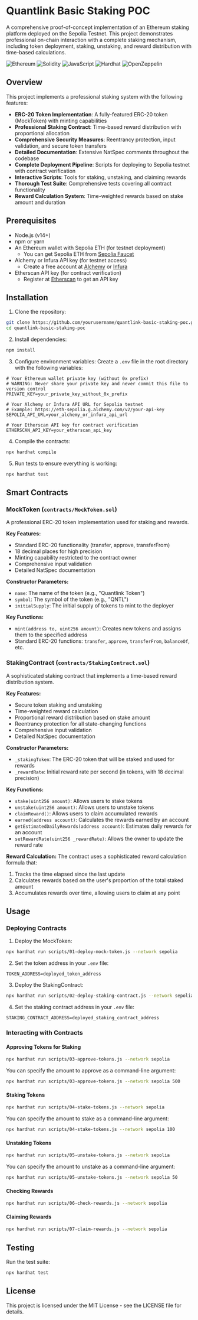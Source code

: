 # Quantlink Basic Staking POC

A comprehensive proof-of-concept implementation of an Ethereum staking platform deployed on the Sepolia Testnet. This project demonstrates professional on-chain interaction with a complete staking mechanism, including token deployment, staking, unstaking, and reward distribution with time-based calculations.

![Ethereum](https://img.shields.io/badge/Ethereum-3C3C3D?style=for-the-badge&logo=Ethereum&logoColor=white)
![Solidity](https://img.shields.io/badge/Solidity-%23363636.svg?style=for-the-badge&logo=solidity&logoColor=white)
![JavaScript](https://img.shields.io/badge/javascript-%23323330.svg?style=for-the-badge&logo=javascript&logoColor=%23F7DF1E)
![Hardhat](https://img.shields.io/badge/Hardhat-yellow?style=for-the-badge)
![OpenZeppelin](https://img.shields.io/badge/OpenZeppelin-4E5EE4?logo=OpenZeppelin&style=for-the-badge&logoColor=fff)

## Overview

This project implements a professional staking system with the following features:

- **ERC-20 Token Implementation**: A fully-featured ERC-20 token (MockToken) with minting capabilities
- **Professional Staking Contract**: Time-based reward distribution with proportional allocation
- **Comprehensive Security Measures**: Reentrancy protection, input validation, and secure token transfers
- **Detailed Documentation**: Extensive NatSpec comments throughout the codebase
- **Complete Deployment Pipeline**: Scripts for deploying to Sepolia testnet with contract verification
- **Interactive Scripts**: Tools for staking, unstaking, and claiming rewards
- **Thorough Test Suite**: Comprehensive tests covering all contract functionality
- **Reward Calculation System**: Time-weighted rewards based on stake amount and duration

## Prerequisites

- Node.js (v14+)
- npm or yarn
- An Ethereum wallet with Sepolia ETH (for testnet deployment)
  - You can get Sepolia ETH from [Sepolia Faucet](https://sepoliafaucet.com/)
- Alchemy or Infura API key (for testnet access)
  - Create a free account at [Alchemy](https://www.alchemy.com/) or [Infura](https://infura.io/)
- Etherscan API key (for contract verification)
  - Register at [Etherscan](https://etherscan.io/register) to get an API key

## Installation

1. Clone the repository:
```bash
git clone https://github.com/yourusername/quantlink-basic-staking-poc.git
cd quantlink-basic-staking-poc
```

2. Install dependencies:
```bash
npm install
```

3. Configure environment variables:
Create a `.env` file in the root directory with the following variables:
```
# Your Ethereum wallet private key (without 0x prefix)
# WARNING: Never share your private key and never commit this file to version control
PRIVATE_KEY=your_private_key_without_0x_prefix

# Your Alchemy or Infura API URL for Sepolia testnet
# Example: https://eth-sepolia.g.alchemy.com/v2/your-api-key
SEPOLIA_API_URL=your_alchemy_or_infura_api_url

# Your Etherscan API key for contract verification
ETHERSCAN_API_KEY=your_etherscan_api_key
```

4. Compile the contracts:
```bash
npx hardhat compile
```

5. Run tests to ensure everything is working:
```bash
npx hardhat test
```

## Smart Contracts

### MockToken (`contracts/MockToken.sol`)

A professional ERC-20 token implementation used for staking and rewards.

**Key Features:**
- Standard ERC-20 functionality (transfer, approve, transferFrom)
- 18 decimal places for high precision
- Minting capability restricted to the contract owner
- Comprehensive input validation
- Detailed NatSpec documentation

**Constructor Parameters:**
- `name`: The name of the token (e.g., "Quantlink Token")
- `symbol`: The symbol of the token (e.g., "QNTL")
- `initialSupply`: The initial supply of tokens to mint to the deployer

**Key Functions:**
- `mint(address to, uint256 amount)`: Creates new tokens and assigns them to the specified address
- Standard ERC-20 functions: `transfer`, `approve`, `transferFrom`, `balanceOf`, etc.

### StakingContract (`contracts/StakingContract.sol`)

A sophisticated staking contract that implements a time-based reward distribution system.

**Key Features:**
- Secure token staking and unstaking
- Time-weighted reward calculation
- Proportional reward distribution based on stake amount
- Reentrancy protection for all state-changing functions
- Comprehensive input validation
- Detailed NatSpec documentation

**Constructor Parameters:**
- `_stakingToken`: The ERC-20 token that will be staked and used for rewards
- `_rewardRate`: Initial reward rate per second (in tokens, with 18 decimal precision)

**Key Functions:**
- `stake(uint256 amount)`: Allows users to stake tokens
- `unstake(uint256 amount)`: Allows users to unstake tokens
- `claimReward()`: Allows users to claim accumulated rewards
- `earned(address account)`: Calculates the rewards earned by an account
- `getEstimatedDailyRewards(address account)`: Estimates daily rewards for an account
- `setRewardRate(uint256 _rewardRate)`: Allows the owner to update the reward rate

**Reward Calculation:**
The contract uses a sophisticated reward calculation formula that:
1. Tracks the time elapsed since the last update
2. Calculates rewards based on the user's proportion of the total staked amount
3. Accumulates rewards over time, allowing users to claim at any point

## Usage

### Deploying Contracts

1. Deploy the MockToken:
```bash
npx hardhat run scripts/01-deploy-mock-token.js --network sepolia
```

2. Set the token address in your `.env` file:
```
TOKEN_ADDRESS=deployed_token_address
```

3. Deploy the StakingContract:
```bash
npx hardhat run scripts/02-deploy-staking-contract.js --network sepolia
```

4. Set the staking contract address in your `.env` file:
```
STAKING_CONTRACT_ADDRESS=deployed_staking_contract_address
```

### Interacting with Contracts

#### Approving Tokens for Staking
```bash
npx hardhat run scripts/03-approve-tokens.js --network sepolia
```
You can specify the amount to approve as a command-line argument:
```bash
npx hardhat run scripts/03-approve-tokens.js --network sepolia 500
```

#### Staking Tokens
```bash
npx hardhat run scripts/04-stake-tokens.js --network sepolia
```
You can specify the amount to stake as a command-line argument:
```bash
npx hardhat run scripts/04-stake-tokens.js --network sepolia 100
```

#### Unstaking Tokens
```bash
npx hardhat run scripts/05-unstake-tokens.js --network sepolia
```
You can specify the amount to unstake as a command-line argument:
```bash
npx hardhat run scripts/05-unstake-tokens.js --network sepolia 50
```

#### Checking Rewards
```bash
npx hardhat run scripts/06-check-rewards.js --network sepolia
```

#### Claiming Rewards
```bash
npx hardhat run scripts/07-claim-rewards.js --network sepolia
```

## Testing

Run the test suite:
```bash
npx hardhat test
```

## License

This project is licensed under the MIT License - see the LICENSE file for details.
